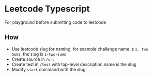 # Leetcode Typescript
For playground before submitting code to leetcode

## How
- Use leetcode slug for naming, for example challenge name is `1. Two Sums`, the slug is `1-two-sums`
- Create source in `/src`
- Create test in `/test` with top-level description name is the slug
- Modify `start` command with the slug